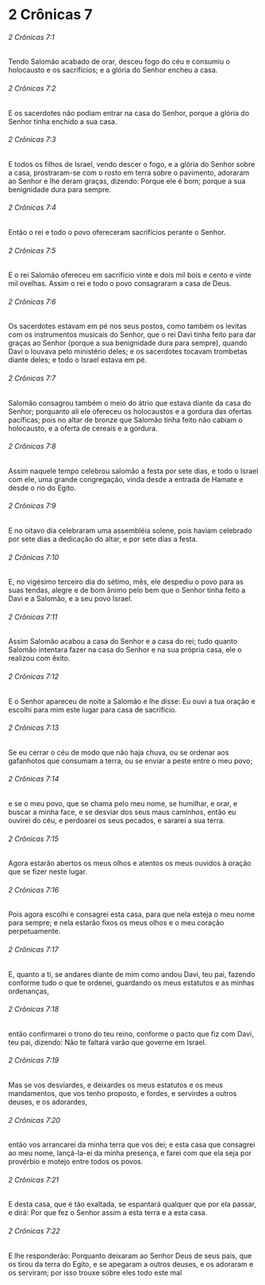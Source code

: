 # 2 Crônicas 7

###### 2 Crônicas 7:1

Tendo Salomão acabado de orar, desceu fogo do céu e consumiu o holocausto e os sacrifícios; e a glória do Senhor encheu a casa.

###### 2 Crônicas 7:2

E os sacerdotes não podiam entrar na casa do Senhor, porque a glória do Senhor tinha enchido a sua casa.

###### 2 Crônicas 7:3

E todos os filhos de Israel, vendo descer o fogo, e a glória do Senhor sobre a casa, prostraram-se com o rosto em terra sobre o pavimento, adoraram ao Senhor e lhe deram graças, dizendo: Porque ele é bom; porque a sua benignidade dura para sempre.

###### 2 Crônicas 7:4

Então o rei e todo o povo ofereceram sacrifícios perante o Senhor.

###### 2 Crônicas 7:5

E o rei Salomão ofereceu em sacrifício vinte e dois mil bois e cento e vinte mil ovelhas. Assim o rei e todo o povo consagraram a casa de Deus.

###### 2 Crônicas 7:6

Os sacerdotes estavam em pé nos seus postos, como também os levitas com os instrumentos musicais do Senhor, que o rei Davi tinha feito para dar graças ao Senhor (porque a sua benignidade dura para sempre), quando Davi o louvava pelo ministério deles; e os sacerdotes tocavam trombetas diante deles; e todo o Israel estava em pé.

###### 2 Crônicas 7:7

Salomão consagrou também o meio do átrio que estava diante da casa do Senhor; porquanto ali ele ofereceu os holocaustos e a gordura das ofertas pacíficas; pois no altar de bronze que Salomão tinha feito não cabiam o holocausto, e a oferta de cereais e a gordura.

###### 2 Crônicas 7:8

Assim naquele tempo celebrou salomão a festa por sete dias, e todo o Israel com ele, uma grande congregação, vinda desde a entrada de Hamate e desde o rio do Egito.

###### 2 Crônicas 7:9

E no oitavo dia celebraram uma assembléia solene, pois haviam celebrado por sete dias a dedicação do altar, e por sete dias a festa.

###### 2 Crônicas 7:10

E, no vigésimo terceiro dia do sétimo, mês, ele despediu o povo para as suas tendas, alegre e de bom ânimo pelo bem que o Senhor tinha feito a Davi e a Salomão, e a seu povo Israel.

###### 2 Crônicas 7:11

Assim Salomão acabou a casa do Senhor e a casa do rei; tudo quanto Salomão intentara fazer na casa do Senhor e na sua própria casa, ele o realizou com êxito.

###### 2 Crônicas 7:12

E o Senhor apareceu de noite a Salomão e lhe disse: Eu ouvi a tua oração e escolhi para mim este lugar para casa de sacrifício.

###### 2 Crônicas 7:13

Se eu cerrar o céu de modo que não haja chuva, ou se ordenar aos gafanhotos que consumam a terra, ou se enviar a peste entre o meu povo;

###### 2 Crônicas 7:14

e se o meu povo, que se chama pelo meu nome, se humilhar, e orar, e buscar a minha face, e se desviar dos seus maus caminhos, então eu ouvirei do céu, e perdoarei os seus pecados, e sararei a sua terra.

###### 2 Crônicas 7:15

Agora estarão abertos os meus olhos e atentos os meus ouvidos à oração que se fizer neste lugar.

###### 2 Crônicas 7:16

Pois agora escolhi e consagrei esta casa, para que nela esteja o meu nome para sempre; e nela estarão fixos os meus olhos e o meu coração perpetuamente.

###### 2 Crônicas 7:17

E, quanto a ti, se andares diante de mim como andou Davi, teu pai, fazendo conforme tudo o que te ordenei, guardando os meus estatutos e as minhas ordenanças,

###### 2 Crônicas 7:18

então confirmarei o trono do teu reino, conforme o pacto que fiz com Davi, teu pai, dizendo: Não te faltará varão que governe em Israel.

###### 2 Crônicas 7:19

Mas se vos desviardes, e deixardes os meus estatutos e os meus mandamentos, que vos tenho proposto, e fordes, e servirdes a outros deuses, e os adorardes,

###### 2 Crônicas 7:20

então vos arrancarei da minha terra que vos dei; e esta casa que consagrei ao meu nome, lançá-la-ei da minha presença, e farei com que ela seja por provérbio e motejo entre todos os povos.

###### 2 Crônicas 7:21

E desta casa, que é tão exaltada, se espantará qualquer que por ela passar, e dirá: Por que fez o Senhor assim a esta terra e a esta casa.

###### 2 Crônicas 7:22

E lhe responderão: Porquanto deixaram ao Senhor Deus de seus pais, que os tirou da terra do Egito, e se apegaram a outros deuses, e os adoraram e os serviram; por isso trouxe sobre eles todo este mal

